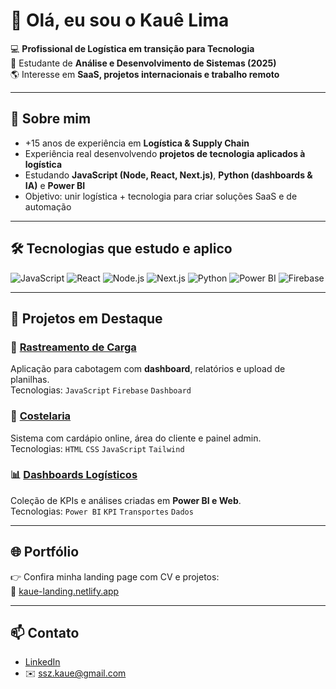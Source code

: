# 👋 Olá, eu sou o Kauê Lima  

💻 **Profissional de Logística em transição para Tecnologia**  
🚀 Estudante de **Análise e Desenvolvimento de Sistemas (2025)**  
🌎 Interesse em **SaaS, projetos internacionais e trabalho remoto**

---

## 🚀 Sobre mim
- +15 anos de experiência em **Logística & Supply Chain**
- Experiência real desenvolvendo **projetos de tecnologia aplicados à logística**
- Estudando **JavaScript (Node, React, Next.js)**, **Python (dashboards & IA)** e **Power BI**
- Objetivo: unir logística + tecnologia para criar soluções SaaS e de automação

---

## 🛠️ Tecnologias que estudo e aplico
![JavaScript](https://img.shields.io/badge/-JavaScript-F7DF1E?logo=javascript&logoColor=black&style=for-the-badge)
![React](https://img.shields.io/badge/-React-61DAFB?logo=react&logoColor=black&style=for-the-badge)
![Node.js](https://img.shields.io/badge/-Node.js-339933?logo=node.js&logoColor=white&style=for-the-badge)
![Next.js](https://img.shields.io/badge/-Next.js-000000?logo=next.js&logoColor=white&style=for-the-badge)
![Python](https://img.shields.io/badge/-Python-3776AB?logo=python&logoColor=white&style=for-the-badge)
![Power BI](https://img.shields.io/badge/-Power%20BI-F2C811?logo=powerbi&logoColor=black&style=for-the-badge)
![Firebase](https://img.shields.io/badge/-Firebase-FFCA28?logo=firebase&logoColor=black&style=for-the-badge)

---

## 📌 Projetos em Destaque
### 🚚 [Rastreamento de Carga](https://github.com/kauessz/rastreamento)
Aplicação para cabotagem com **dashboard**, relatórios e upload de planilhas.  
Tecnologias: `JavaScript` `Firebase` `Dashboard`

### 🍖 [Costelaria](https://github.com/kauessz/costelaria)
Sistema com cardápio online, área do cliente e painel admin.  
Tecnologias: `HTML` `CSS` `JavaScript` `Tailwind`

### 📊 [Dashboards Logísticos](https://github.com/kauessz)
Coleção de KPIs e análises criadas em **Power BI e Web**.  
Tecnologias: `Power BI` `KPI` `Transportes` `Dados`

---

## 🌐 Portfólio
👉 Confira minha landing page com CV e projetos:  
🔗 [kaue-landing.netlify.app](https://kaue-landing.netlify.app/)

---

## 📫 Contato
- [LinkedIn](https://www.linkedin.com/in/kaue-lima01)  
- ✉️ ssz.kaue@gmail.com
